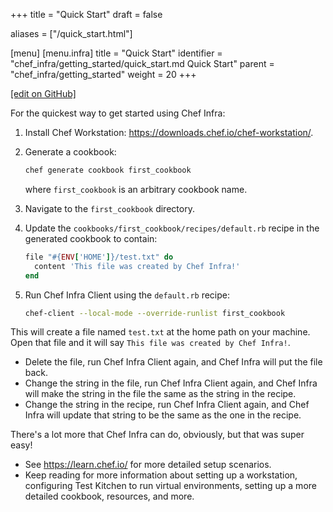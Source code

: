 +++
title = "Quick Start"
draft = false

aliases = ["/quick_start.html"]

[menu]
  [menu.infra]
    title = "Quick Start"
    identifier = "chef_infra/getting_started/quick_start.md Quick Start"
    parent = "chef_infra/getting_started"
    weight = 20
+++

[\[edit on GitHub\]](https://github.com/chef/chef-web-docs/blob/master/content/quick_start.md)

For the quickest way to get started using Chef Infra:

1.  Install Chef Workstation:
    <https://downloads.chef.io/chef-workstation/>.

2.  Generate a cookbook:

    ```bash
    chef generate cookbook first_cookbook
    ```

    where `first_cookbook` is an arbitrary cookbook name.

3.  Navigate to the `first_cookbook` directory.

4.  Update the `cookbooks/first_cookbook/recipes/default.rb` recipe in
    the generated cookbook to contain:

    ```ruby
    file "#{ENV['HOME']}/test.txt" do
      content 'This file was created by Chef Infra!'
    end
    ```

5.  Run Chef Infra Client using the `default.rb` recipe:

    ```bash
    chef-client --local-mode --override-runlist first_cookbook
    ```

This will create a file named `test.txt` at the home path on your
machine. Open that file and it will say
`This file was created by Chef Infra!`.

-   Delete the file, run Chef Infra Client again, and Chef Infra will
    put the file back.
-   Change the string in the file, run Chef Infra Client again, and Chef
    Infra will make the string in the file the same as the string in the
    recipe.
-   Change the string in the recipe, run Chef Infra Client again, and
    Chef Infra will update that string to be the same as the one in the
    recipe.

There's a lot more that Chef Infra can do, obviously, but that was super
easy!

-   See <https://learn.chef.io/> for more detailed setup scenarios.
-   Keep reading for more information about setting up a workstation,
    configuring Test Kitchen to run virtual environments, setting up a
    more detailed cookbook, resources, and more.

